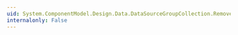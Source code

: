 ```yaml
---
uid: System.ComponentModel.Design.Data.DataSourceGroupCollection.Remove(System.ComponentModel.Design.Data.DataSourceGroup)
internalonly: False
---
```

